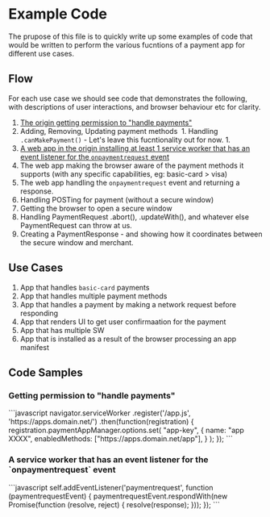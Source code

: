 # Example Code

The prupose of this file is to quickly write up some examples of code that would be written to perform the various fucntions of a payment app for different use cases.

## Flow

For each use case we should see code that demonstrates the following, with descriptions of user interactions, and browser behaviour etc for clarity.

  1. [The origin getting permission to "handle payments"](#example2)
  1. Adding, Removing, Updating payment methods
  1. Handling `.canMakePayment()` - Let's leave this fucntionality out for now. 1.
  1. [A web app in the origin installing at least 1 service worker that has an event listener for the `onpaymentrequest` event](#example1)
  1. The web app making the browser aware of the payment methods it supports (with any specific capabilities, eg: basic-card > visa)
  1. The web app handling the `onpaymentrequest` event and returning a response.
  1. Handling POSTing for payment (without a secure window)
  1. Getting the browser to open a secure window
  1. Handling PaymentRequest .abort(), .updateWith(), and whatever else PaymentRequest can throw at us.
  1. Creating a PaymentResponse - and showing how it coordinates between the secure window and merchant.
   
## Use Cases

  1. App that handles `basic-card` payments
  1. App that handles multiple payment methods
  1. App that handles a payment by making a network request before responding
  1. App that renders UI to get user confirmaation for the payment
  1. App that has multiple SW
  1. App that is installed as a result of the browser processing an app manifest
  
## Code Samples

<h3 id="example2">Getting permission to "handle payments"</h3>
```javascript
navigator.serviceWorker
  .register('/app.js', 'https://apps.domain.net/')
  .then(function(registration) {
    registration.paymentAppManager.options.set(
      "app-key",
      {
        name: "app XXXX",
        enabledMethods: ["https://apps.domain.net/app"],
      }
    );
});
```

<h3 id="example1">A service worker that has an event listener for the `onpaymentrequest` event</h3>
```javascript
self.addEventListener('paymentrequest', function (paymentrequestEvent) {
  paymentrequestEvent.respondWith(new Promise(function (resolve, reject) {
    resolve(response);
  }));
});
```


